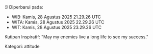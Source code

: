 ⏰ Diperbarui pada:
- WIB: Kamis, 28 Agustus 2025 21.29.26 UTC
- WITA: Kamis, 28 Agustus 2025 22.29.26 UTC
- WIT: Kamis, 28 Agustus 2025 23.29.26 UTC

Kutipan Inspiratif:
"May my enemies live a long life to see my success."


Kategori: attitude


